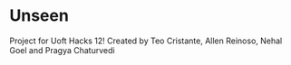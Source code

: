 # Unseen
Project for Uoft Hacks 12!
Created by Teo Cristante, Allen Reinoso, Nehal Goel and Pragya Chaturvedi
